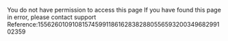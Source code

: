 You do not have permission to access this page If you have found this page in error, please contact support Reference:155626010910815745991186162838288055659320034968299102359